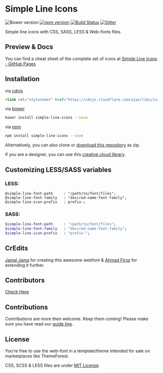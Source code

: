 # Simple Line Icons

![Bower version](https://img.shields.io/bower/v/simple-line-icons.svg)
[![npm version](https://img.shields.io/npm/v/simple-line-icons.svg)](https://www.npmjs.com/package/simple-line-icons)
[![Build Status](https://travis-ci.org/thesabbir/simple-line-icons.svg?branch=master)](https://travis-ci.org/thesabbir/simple-line-icons)
[![Gitter](https://badges.gitter.im/Join%20Chat.svg)](https://gitter.im/thesabbir/simple-line-icons?utm_source=badge&utm_medium=badge&utm_campaign=pr-badge&utm_content=badge)

Simple line icons with CSS, SASS, LESS & Web-fonts files.

## Preview & Docs

You can find a cheat sheet of the complete set of icons at [Simple Line Icons - GitHub Pages](https://simplelineicons.github.io/)

## Installation

via [cdnjs](http://cdnjs.com/libraries/simple-line-icons)

```html
<link rel="stylesheet" href="https://cdnjs.cloudflare.com/ajax/libs/simple-line-icons/2.4.1/css/simple-line-icons.css" />
```

via [bower](http://bower.io/search/?q=simple-line-icons)

```bash
bower install simple-line-icons --save
```

via [npm](https://www.npmjs.com/package/simple-line-icons)

```bash
npm install simple-line-icons --save
```

Alternatively, you can also clone or [download this repository](https://github.com/thesabbir/simple-line-icons/archive/master.zip) as zip.

If you are a designer, you can use this [creative cloud library](http://adobe.ly/2bQ48wl).

## Customizing LESS/SASS variables

### LESS:

```less
@simple-line-font-path     : "/path/to/font/files";
@simple-line-font-family   : "desired-name-font-family";
@simple-line-icon-prefix   : prefix-;
```

### SASS:

```sass
$simple-line-font-path     : "/path/to/font/files";
$simple-line-font-family   : "desired-name-font-family";
$simple-line-icon-prefix   : "prefix-";
```


## CrEdits

[Jamal Jama](https://twitter.com/byjml) for creating this awesome webfont & [Ahmad Firoz](https://twitter.com/firoz_usf) for extending it further.

## Contributors

[Check Here](https://github.com/thesabbir/simple-line-icons/graphs/contributors)

## Contributions

Contributions are more then welcome. Keep them coming!
Please make sure you have read our [guide line](./CONTRIBUTING.md).

## License

You're free to use the web-font in a template/theme intended for sale on marketplaces like ThemeForest.

CSS, SCSS & LESS files are under [MIT License](./LICENSE.md).
